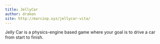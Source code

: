 ```yaml
---
title: JellyCar
author: drakon
site: http://marcinp.xyz/jellycar-vita/
---
```

Jelly Car is a physics-engine based game where your goal is to drive a car from start to finish.
